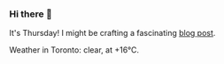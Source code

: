 ### Hi there :wave:

It's Thursday! I might be crafting a fascinating [blog post](https://www.benjaminwuethrich.dev).

Weather in Toronto: clear, at +16°C.
